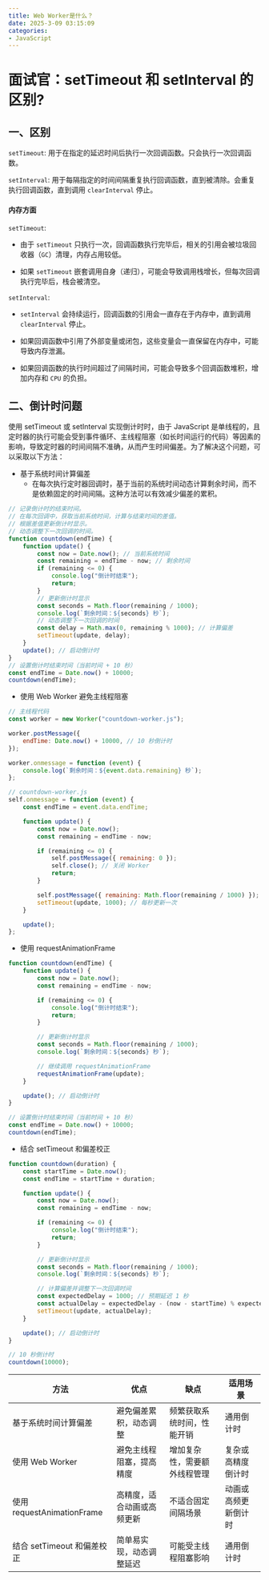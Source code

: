 ```yaml
---
title: Web Worker是什么？
date: 2025-3-09 03:15:09
categories: 
- JavaScript
---
```


# 面试官：setTimeout 和 setInterval 的区别?

## 一、区别
`setTimeout`: 用于在指定的延迟时间后执行一次回调函数。只会执行一次回调函数。

`setInterval`: 用于每隔指定的时间间隔重复执行回调函数，直到被清除。会重复执行回调函数，直到调用 `clearInterval` 停止。

#### 内存方面

`setTimeout`:
- 由于 `setTimeout` 只执行一次，回调函数执行完毕后，相关的引用会被垃圾回收器（`GC`）清理，内存占用较低。

- 如果 `setTimeout` 嵌套调用自身（递归），可能会导致调用栈增长，但每次回调执行完毕后，栈会被清空。

`setInterval`:
- `setInterval` 会持续运行，回调函数的引用会一直存在于内存中，直到调用 `clearInterval` 停止。

- 如果回调函数中引用了外部变量或闭包，这些变量会一直保留在内存中，可能导致内存泄漏。

- 如果回调函数的执行时间超过了间隔时间，可能会导致多个回调函数堆积，增加内存和 `CPU` 的负担。

## 二、倒计时问题
使用 setTimeout 或 setInterval 实现倒计时时，由于 JavaScript 是单线程的，且定时器的执行可能会受到事件循环、主线程阻塞（如长时间运行的代码）等因素的影响，导致定时器的时间间隔不准确，从而产生时间偏差。为了解决这个问题，可以采取以下方法：

- 基于系统时间计算偏差
  - 在每次执行定时器回调时，基于当前的系统时间动态计算剩余时间，而不是依赖固定的时间间隔。这种方法可以有效减少偏差的累积。
```js
// 记录倒计时的结束时间。
// 在每次回调中，获取当前系统时间，计算与结束时间的差值。
// 根据差值更新倒计时显示。
// 动态调整下一次回调的时间。
function countdown(endTime) {
    function update() {
        const now = Date.now(); // 当前系统时间
        const remaining = endTime - now; // 剩余时间
        if (remaining <= 0) {
            console.log("倒计时结束");
            return;
        }
        // 更新倒计时显示
        const seconds = Math.floor(remaining / 1000);
        console.log(`剩余时间：${seconds} 秒`);
        // 动态调整下一次回调的时间
        const delay = Math.max(0, remaining % 1000); // 计算偏差
        setTimeout(update, delay);
    }
    update(); // 启动倒计时
}
// 设置倒计时结束时间（当前时间 + 10 秒）
const endTime = Date.now() + 10000;
countdown(endTime);
```



- 使用 Web Worker 避免主线程阻塞
```js
// 主线程代码
const worker = new Worker("countdown-worker.js");

worker.postMessage({
    endTime: Date.now() + 10000, // 10 秒倒计时
});

worker.onmessage = function (event) {
    console.log(`剩余时间：${event.data.remaining} 秒`);
};

// countdown-worker.js
self.onmessage = function (event) {
    const endTime = event.data.endTime;

    function update() {
        const now = Date.now();
        const remaining = endTime - now;

        if (remaining <= 0) {
            self.postMessage({ remaining: 0 });
            self.close(); // 关闭 Worker
            return;
        }

        self.postMessage({ remaining: Math.floor(remaining / 1000) });
        setTimeout(update, 1000); // 每秒更新一次
    }

    update();
};
```


- 使用 requestAnimationFrame
```js
function countdown(endTime) {
    function update() {
        const now = Date.now();
        const remaining = endTime - now;

        if (remaining <= 0) {
            console.log("倒计时结束");
            return;
        }

        // 更新倒计时显示
        const seconds = Math.floor(remaining / 1000);
        console.log(`剩余时间：${seconds} 秒`);

        // 继续调用 requestAnimationFrame
        requestAnimationFrame(update);
    }

    update(); // 启动倒计时
}

// 设置倒计时结束时间（当前时间 + 10 秒）
const endTime = Date.now() + 10000;
countdown(endTime);
```


- 结合 setTimeout 和偏差校正
```js
function countdown(duration) {
    const startTime = Date.now();
    const endTime = startTime + duration;

    function update() {
        const now = Date.now();
        const remaining = endTime - now;

        if (remaining <= 0) {
            console.log("倒计时结束");
            return;
        }

        // 更新倒计时显示
        const seconds = Math.floor(remaining / 1000);
        console.log(`剩余时间：${seconds} 秒`);

        // 计算偏差并调整下一次回调时间
        const expectedDelay = 1000; // 预期延迟 1 秒
        const actualDelay = expectedDelay - (now - startTime) % expectedDelay;
        setTimeout(update, actualDelay);
    }

    update(); // 启动倒计时
}

// 10 秒倒计时
countdown(10000);
```


|方法|优点|缺点|适用场景|
|--|--|--|--|
|基于系统时间计算偏差|	避免偏差累积，动态调整|	频繁获取系统时间，性能开销|	通用倒计时|
|使用 Web Worker|	避免主线程阻塞，提高精度	|增加复杂性，需要额外线程管理|	复杂或高精度倒计时|
|使用 requestAnimationFrame	|高精度，适合动画或高频更新	|不适合固定间隔场景	|动画或高频更新倒计时|
|结合 setTimeout 和偏差校正	|简单易实现，动态调整延迟|	可能受主线程阻塞影响	|通用倒计时|
